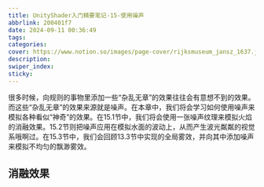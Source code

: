```yaml
---
title: UnityShader入门精要笔记-15-使用噪声
abbrlink: 200401f7
date: 2024-09-11 00:36:49
tags:
categories:
cover: https://www.notion.so/images/page-cover/rijksmuseum_jansz_1637.jpg
description:
swiper_index:
sticky:
---
```


很多时候，向规则的事物里添加一些“杂乱无章”的效果往往会有意想不到的效果。而这些“杂乱无章”的效果来源就是噪声。在本章中，我们将会学习如何使用噪声来模拟各种看似“神奇”的效果。在15.1节中，我们将会使用一张噪声纹理来模拟火焰的消融效果。15.2节则把噪声应用在模拟水面的波动上，从而产生波光粼粼的视觉系哦啊过。在15.3节中，我们会回顾13.3节中实现的全局雾效，并向其中添加噪声来模拟不均匀的飘渺雾效。

## 消融效果